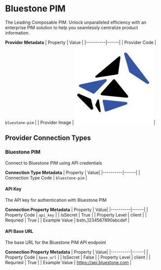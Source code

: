 # Bluestone PIM
The Leading Composable PIM. Unlock unparalleled efficiency with an enterprise PIM solution to help you seamlessly centralize product information.

**Provider Metadata**
| Property | Value |
|----------|------|
| Provider Code | `bluestone-pim` |
| Provider Image |![Bluestone PIM Provider Small Image](./images/bluestone-pim_small.png) |

## Provider Connection Types

### Bluestone PIM
Connect to Bluestone PIM using API credentials

**Connection Type Metadata**
| Property | Value|
|----------|------|
| Connection Type Code | `bluestone-pim` |

#### API Key
The API key for authentication with Bluestone PIM

**Connection Property Metadata**
| Property | Value|
|----------|------|
| Property Code | `api_key` |
| IsSecret | True |
| Property Level | client |
| Requried | True |
| Example Value | bstn_1234567890abcdef |

#### API Base URL
The base URL for the Bluestone PIM API endpoint

**Connection Property Metadata**
| Property | Value|
|----------|------|
| Property Code | `base_url` |
| IsSecret | False |
| Property Level | client |
| Requried | True |
| Example Value | https://api.bluestone.com |



